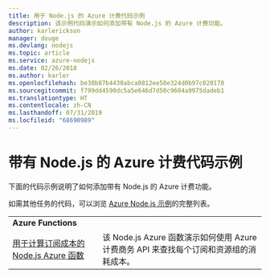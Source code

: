 ```yaml
---
title: 用于 Node.js 的 Azure 计费代码示例
description: 该示例代码演示如何添加带有 Node.js 的 Azure 计费功能。
author: karlerickson
manager: douge
ms.devlang: nodejs
ms.topic: article
ms.service: azure-nodejs
ms.date: 02/26/2018
ms.author: karler
ms.openlocfilehash: be30b87b4430abca0812ee58e324d0b97c020170
ms.sourcegitcommit: f799dd4590dc5a5e646d7d50c9604a9975dadeb1
ms.translationtype: HT
ms.contentlocale: zh-CN
ms.lasthandoff: 07/31/2019
ms.locfileid: "68690989"
---
```

# <a name="azure-billing-with-nodejs-code-samples"></a>带有 Node.js 的 Azure 计费代码示例

下面的代码示例说明了如何添加带有 Node.js 的 Azure 计费功能。

如需其他任务的代码，可以浏览 [Azure Node.js 示例](https://azure.microsoft.com/resources/samples/?term=nodejs)的完整列表。

| | |
|---|---|
| **Azure Functions** ||
| [用于计算订阅成本的 Node.js Azure 函数](https://azure.microsoft.com/resources/samples/consumption-cost-node/) | 该 Node.js Azure 函数演示如何使用 Azure 计费商务 API 来查找每个订阅和资源组的消耗成本。 |
